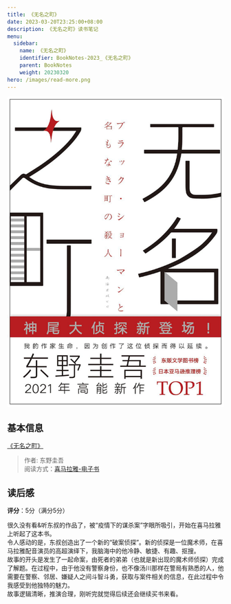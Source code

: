 ```yaml
---
title: 《无名之町》
date: 2023-03-20T23:25:00+08:00
description: 《无名之町》读书笔记
menu:
  sidebar:
    name: 《无名之町》
    identifier: BookNotes-2023_《无名之町》
    parent: BookNotes
    weight: 20230320
hero: /images/read-more.png
---
```


![ ](/posts/BookNotes/images/无名之町.jpeg)

## 基本信息
[《无名之町》](https://book.douban.com/subject/35479856/)

> 作者: 东野圭吾  
> 阅读方式：[喜马拉雅-电子书](https://www.ximalaya.com/album/71686045)

## 读后感

**评分**：5分（满分5分）

很久没有看&听东叔的作品了，被“疫情下的谋杀案”字眼所吸引，开始在喜马拉雅上听起了这本书。  
令人感动的是，东叔创造出了一个新的“破案侦探”。新的侦探是一位魔术师，在喜马拉雅配音演员的高超演绎下，我脑海中的他冷静、敏捷、有趣、抠搜。  
故事的开头是发生了一起命案，由死者的弟弟（也就是新出现的魔术师侦探）完成了解题。在过程中，由于他没有警察身份，也不像汤川那样在警局有熟悉的人，他需要在警察、邻居、嫌疑人之间斗智斗勇，获取与案件相关的信息，在此过程中令我感受到他独特的魅力。  
故事逻辑清晰，推演合理，刚听完就觉得后续还会继续买书来看。

